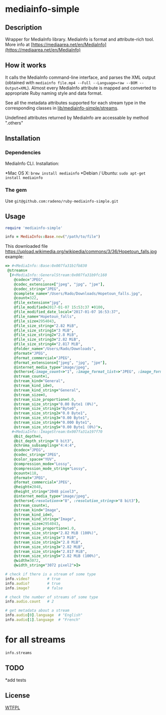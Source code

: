 mediainfo-simple
================

Description
-----------
Wrapper for MediaInfo library.
MediaInfo is format and attribute-rich tool. More info at [https://mediaarea.net/en/MediaInfo](https://mediaarea.net/en/MediaInfo)


How it works
------------
It calls the MediaInfo command-line interface, and parses the XML output (obtained with `mediainfo file.mp4 --Full --Language=raw --BOM --Output=XML`).
Almost every MediaInfo attribute is mapped and converted to appropriate Ruby naming style and data format.

See all the metadata attributes supported for each stream type in the corresponding classes in [lib/mediainfo-simple/streams](lib/mediainfo-simple/streams).

Undefined attributes returned by MediaInfo are accessable by method ".others"


Installation
------------

### Dependencies

MediaInfo CLI. Installation:

*Mac OS X: `brew install mediainfo`
*Debian / Ubuntu: `sudo apt-get install mediainfo`

### The gem

Use `git@github.com:radeno/ruby-mediainfo-simple.git`


Usage
-----
```ruby
require 'mediainfo-simple'

info = MediaInfo::Base.new("/path/to/file")
```

This downloaded file https://upload.wikimedia.org/wikipedia/commons/3/36/Hopetoun_falls.jpg example:
```ruby
=> #<MediaInfo::Base:0x007fa31b1fb830
 @streams=
  [#<MediaInfo::GeneralStream:0x007fa31b9fc160
    @codec="JPEG",
    @codec_extensions=["jpeg", "jpg", "jpe"],
    @codec_string="JPEG",
    @complete_name="/Users/Rado/Downloads/Hopetoun_falls.jpg",
    @count=322,
    @file_extension="jpg",
    @file_modified=2017-01-07 15:53:37 +0100,
    @file_modified_date_local="2017-01-07 16:53:37",
    @file_name="Hopetoun_falls",
    @file_size=2954043,
    @file_size_string="2.82 MiB",
    @file_size_string1="3 MiB",
    @file_size_string2="2.8 MiB",
    @file_size_string3="2.82 MiB",
    @file_size_string4="2.817 MiB",
    @folder_name="/Users/Rado/Downloads",
    @format="JPEG",
    @format_commercial="JPEG",
    @format_extensions=["jpeg", "jpg", "jpe"],
    @internet_media_type="image/jpeg",
    @others={:image_count=>"1", :image_format_list=>"JPEG", :image_format_with_hint_list=>"JPEG", :image_codec_list=>"JPEG", :format_string=>"JPEG"},
    @stream_count=1,
    @stream_kind="General",
    @stream_kind_id=0,
    @stream_kind_string="General",
    @stream_size=0,
    @stream_size_proportion=0.0,
    @stream_size_string="0.00 Byte1 (0%)",
    @stream_size_string1="Byte0",
    @stream_size_string2="0.0 Byte1",
    @stream_size_string3="0.00 Byte1",
    @stream_size_string4="0.000 Byte1",
    @stream_size_string5="0.00 Byte1 (0%)">,
   #<MediaInfo::ImageStream:0x007fa31a197f70
    @bit_depth=8,
    @bit_depth_string="8 bit3",
    @chroma_subsampling="4:4:4",
    @codec="JPEG",
    @codec_string="JPEG",
    @color_space="YUV",
    @compression_mode="Lossy",
    @compression_mode_string="Lossy",
    @count=118,
    @format="JPEG",
    @format_commercial="JPEG",
    @height=2048,
    @height_string="2048 pixel3",
    @internet_media_type="image/jpeg",
    @others={:resolution=>"8", :resolution_string=>"8 bit3"},
    @stream_count=1,
    @stream_kind="Image",
    @stream_kind_id=0,
    @stream_kind_string="Image",
    @stream_size=2954043,
    @stream_size_proportion=1.0,
    @stream_size_string="2.82 MiB (100%)",
    @stream_size_string1="3 MiB",
    @stream_size_string2="2.8 MiB",
    @stream_size_string3="2.82 MiB",
    @stream_size_string4="2.817 MiB",
    @stream_size_string5="2.82 MiB (100%)",
    @width=3072,
    @width_string="3072 pixel2">]>
```

```ruby
# check if there is a stream of some type
info.video?        # true
info.audio?        # true
info.image?        # false

# check the number of streams of some type
info.audio.count   # 2

# get metadata about a stream
info.audio[0].language  # "English"
info.audio[1].language  # "French"
```

# for all streams
`info.streams`

TODO
----
*add tests


License
-------
[WTFPL](http://www.wtfpl.net/txt/copying/)
